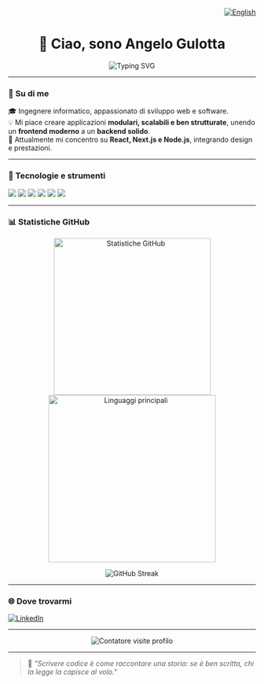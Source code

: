 <!--
  👋 Benvenuto nel profilo di Angelo Gulotta!
  Repository: Anelgo02 (mostrata automaticamente sul tuo profilo GitHub)
-->

<p align="right">
  <a href="README.md">
    <img src="https://img.shields.io/badge/🇬🇧%20English-green?style=for-the-badge" alt="English" />
  </a>
</p>

<h1 align="center">👋 Ciao, sono Angelo Gulotta</h1>

<p align="center">
  <img src="https://readme-typing-svg.herokuapp.com?font=Fira+Code&size=22&pause=1000&color=38B2AC&center=true&vCenter=true&width=500&lines=Ingegnere+Informatico;Appassionato+di+Coding+e+AI;Sempre+pronto+a+imparare!" alt="Typing SVG" />
</p>

---

### 🚀 Su di me
🎓 Ingegnere informatico, appassionato di sviluppo web e software.  
💡 Mi piace creare applicazioni **modulari, scalabili e ben strutturate**, unendo un **frontend moderno** a un **backend solido**.  
🧠 Attualmente mi concentro su **React, Next.js e Node.js**, integrando design e prestazioni.  

---

### 🧰 Tecnologie e strumenti
<p align="left">
  <img src="https://img.shields.io/badge/AngularJS-DD0031?logo=angularjs&logoColor=white" />
  <img src="https://img.shields.io/badge/React-61DAFB?logo=react&logoColor=black" />
  <img src="https://img.shields.io/badge/MySQL-4479A1?logo=mysql&logoColor=white" />
  <img src="https://img.shields.io/badge/Flask-000000?logo=flask&logoColor=white" />
  <img src="https://img.shields.io/badge/Docker-2496ED?logo=docker&logoColor=white" />
  <img src="https://img.shields.io/badge/Node.js-339933?logo=node.js&logoColor=white" />
</p>

---

### 📊 Statistiche GitHub
<p align="center">
  <img width="319" src="https://github-readme-stats.vercel.app/api?username=Anelgo02&show_icons=true&theme=tokyonight&hide_rank=true" alt="Statistiche GitHub" />
  <img width="340" src="https://github-readme-stats.vercel.app/api/top-langs/?username=Anelgo02&layout=compact&theme=tokyonight" alt="Linguaggi principali" 
</p>

<p align="center">
  <img src="https://github-readme-streak-stats.herokuapp.com/?user=Anelgo02&theme=tokyonight" alt="GitHub Streak" />
</p>

---

### 🌐 Dove trovarmi
[<img alt="LinkedIn" src="https://img.shields.io/badge/LinkedIn-%230E76A8.svg?&style=for-the-badge&logo=LinkedIn&logoColor=white" />](https://linkedin.com/in/angelo-gulotta)

---

<p align="center">
  <img src="https://komarev.com/ghpvc/?username=Anelgo02&color=blue&style=flat-square" alt="Contatore visite profilo" />
</p>

---

> 💬 *"Scrivere codice è come raccontare una storia: se è ben scritta, chi la legge la capisce al volo."*
